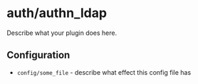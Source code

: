 auth/authn_ldap
========

Describe what your plugin does here.

Configuration
-------------

* `config/some_file` - describe what effect this config file has
